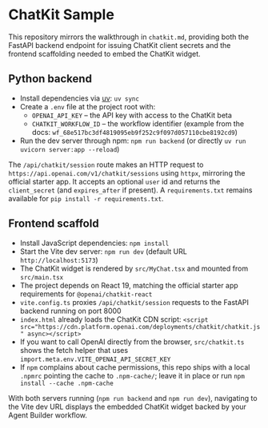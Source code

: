 # ChatKit Sample

This repository mirrors the walkthrough in `chatkit.md`, providing both the FastAPI backend endpoint for issuing ChatKit client secrets and the frontend scaffolding needed to embed the ChatKit widget.

## Python backend

- Install dependencies via [uv](https://github.com/astral-sh/uv): `uv sync`
- Create a `.env` file at the project root with:
  - `OPENAI_API_KEY` – the API key with access to the ChatKit beta
  - `CHATKIT_WORKFLOW_ID` – the workflow identifier (example from the docs: `wf_68e517bc3df4819095eb9f252c9f097d057110cbe8192cd9`)
- Run the dev server through npm: `npm run backend` (or directly `uv run uvicorn server:app --reload`)

The `/api/chatkit/session` route makes an HTTP request to `https://api.openai.com/v1/chatkit/sessions` using `httpx`, mirroring the official starter app. It accepts an optional `user` id and returns the `client_secret` (and `expires_after` if present). A `requirements.txt` remains available for `pip install -r requirements.txt`.

## Frontend scaffold

- Install JavaScript dependencies: `npm install`
- Start the Vite dev server: `npm run dev` (default URL `http://localhost:5173`)
- The ChatKit widget is rendered by `src/MyChat.tsx` and mounted from `src/main.tsx`
- The project depends on React 19, matching the official starter app requirements for `@openai/chatkit-react`
- `vite.config.ts` proxies `/api/chatkit/session` requests to the FastAPI backend running on port 8000
- `index.html` already loads the ChatKit CDN script: `<script src="https://cdn.platform.openai.com/deployments/chatkit/chatkit.js" async></script>`
- If you want to call OpenAI directly from the browser, `src/chatkit.ts` shows the fetch helper that uses `import.meta.env.VITE_OPENAI_API_SECRET_KEY`
- If `npm` complains about cache permissions, this repo ships with a local `.npmrc` pointing the cache to `.npm-cache/`; leave it in place or run `npm install --cache .npm-cache`

With both servers running (`npm run backend` and `npm run dev`), navigating to the Vite dev URL displays the embedded ChatKit widget backed by your Agent Builder workflow.
